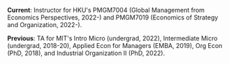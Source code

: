 __Current__: Instructor for HKU's PMGM7004 (Global Management from Economics Perspectives, 2022-) and PMGM7019 (Economics of Strategy and Organization, 2022-). 

__Previous__: TA for MIT's Intro Micro (undergrad, 2022), Intermediate Micro (undergrad, 2018-20), Applied Econ for Managers (EMBA, 2019), Org Econ (PhD, 2018), and Industrial Organization II (PhD, 2022). 
